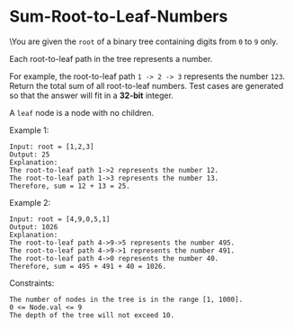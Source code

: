 # Sum-Root-to-Leaf-Numbers

\You are given the `root` of a binary tree containing digits from `0` to `9` only.

Each root-to-leaf path in the tree represents a number.

For example, the root-to-leaf path `1 -> 2 -> 3` represents the number `123`.
Return the total sum of all root-to-leaf numbers. Test cases are generated so that the answer will fit in a **32-bit** integer.

A `leaf` node is a node with no children.

Example 1:
```
Input: root = [1,2,3]
Output: 25
Explanation:
The root-to-leaf path 1->2 represents the number 12.
The root-to-leaf path 1->3 represents the number 13.
Therefore, sum = 12 + 13 = 25.
```
Example 2:
```
Input: root = [4,9,0,5,1]
Output: 1026
Explanation:
The root-to-leaf path 4->9->5 represents the number 495.
The root-to-leaf path 4->9->1 represents the number 491.
The root-to-leaf path 4->0 represents the number 40.
Therefore, sum = 495 + 491 + 40 = 1026.
``` 

Constraints:
```
The number of nodes in the tree is in the range [1, 1000].
0 <= Node.val <= 9
The depth of the tree will not exceed 10.
```
